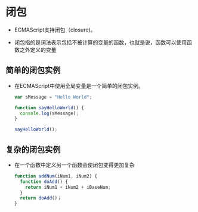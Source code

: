 # 闭包

- ECMAScript支持闭包（closure)。

- 闭包指的是词法表示包括不被计算的变量的函数，也就是说，函数可以使用函数之外定义的变量

## 简单的闭包实例

- 在ECMAScript中使用全局变量是一个简单的闭包实例。

  ```js
  var sMessage = "Hello World";

  function sayHelloWorld() {
    console.log(sMessage);
  }

  sayHelloWorld();
  ```

## 复杂的闭包实例

- 在一个函数中定义另一个函数会使闭包变得更加复杂

    ```js
    function addNum(iNum1, iNum2) {
      function doAdd() {
        return iNum1 + iNum2 + iBaseNum;
      }
      return doAdd()；
    }
    ```
